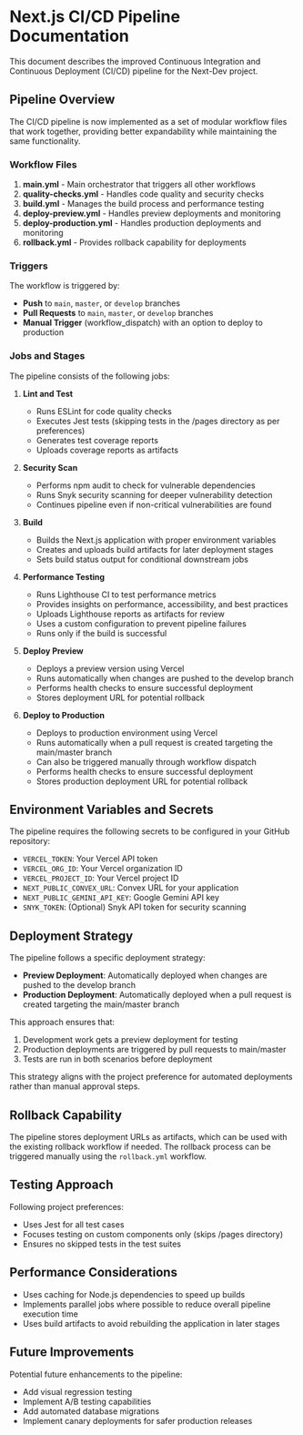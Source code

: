 # Next.js CI/CD Pipeline Documentation

This document describes the improved Continuous Integration and Continuous Deployment (CI/CD) pipeline for the Next-Dev project.

## Pipeline Overview

The CI/CD pipeline is now implemented as a set of modular workflow files that work together, providing better expandability while maintaining the same functionality.

### Workflow Files

1. **main.yml** - Main orchestrator that triggers all other workflows
2. **quality-checks.yml** - Handles code quality and security checks
3. **build.yml** - Manages the build process and performance testing
4. **deploy-preview.yml** - Handles preview deployments and monitoring
5. **deploy-production.yml** - Handles production deployments and monitoring
6. **rollback.yml** - Provides rollback capability for deployments

### Triggers

The workflow is triggered by:
- **Push** to `main`, `master`, or `develop` branches
- **Pull Requests** to `main`, `master`, or `develop` branches
- **Manual Trigger** (workflow_dispatch) with an option to deploy to production

### Jobs and Stages

The pipeline consists of the following jobs:

1. **Lint and Test**
   - Runs ESLint for code quality checks
   - Executes Jest tests (skipping tests in the /pages directory as per preferences)
   - Generates test coverage reports
   - Uploads coverage reports as artifacts

2. **Security Scan**
   - Performs npm audit to check for vulnerable dependencies
   - Runs Snyk security scanning for deeper vulnerability detection
   - Continues pipeline even if non-critical vulnerabilities are found

3. **Build**
   - Builds the Next.js application with proper environment variables
   - Creates and uploads build artifacts for later deployment stages
   - Sets build status output for conditional downstream jobs

4. **Performance Testing**
   - Runs Lighthouse CI to test performance metrics
   - Provides insights on performance, accessibility, and best practices
   - Uploads Lighthouse reports as artifacts for review
   - Uses a custom configuration to prevent pipeline failures
   - Runs only if the build is successful

5. **Deploy Preview**
   - Deploys a preview version using Vercel
   - Runs automatically when changes are pushed to the develop branch
   - Performs health checks to ensure successful deployment
   - Stores deployment URL for potential rollback

6. **Deploy to Production**
   - Deploys to production environment using Vercel
   - Runs automatically when a pull request is created targeting the main/master branch
   - Can also be triggered manually through workflow dispatch
   - Performs health checks to ensure successful deployment
   - Stores production deployment URL for potential rollback

## Environment Variables and Secrets

The pipeline requires the following secrets to be configured in your GitHub repository:

- `VERCEL_TOKEN`: Your Vercel API token
- `VERCEL_ORG_ID`: Your Vercel organization ID
- `VERCEL_PROJECT_ID`: Your Vercel project ID
- `NEXT_PUBLIC_CONVEX_URL`: Convex URL for your application
- `NEXT_PUBLIC_GEMINI_API_KEY`: Google Gemini API key
- `SNYK_TOKEN`: (Optional) Snyk API token for security scanning

## Deployment Strategy

The pipeline follows a specific deployment strategy:

- **Preview Deployment**: Automatically deployed when changes are pushed to the develop branch
- **Production Deployment**: Automatically deployed when a pull request is created targeting the main/master branch

This approach ensures that:
1. Development work gets a preview deployment for testing
2. Production deployments are triggered by pull requests to main/master
3. Tests are run in both scenarios before deployment

This strategy aligns with the project preference for automated deployments rather than manual approval steps.

## Rollback Capability

The pipeline stores deployment URLs as artifacts, which can be used with the existing rollback workflow if needed. The rollback process can be triggered manually using the `rollback.yml` workflow.

## Testing Approach

Following project preferences:
- Uses Jest for all test cases
- Focuses testing on custom components only (skips /pages directory)
- Ensures no skipped tests in the test suites

## Performance Considerations

- Uses caching for Node.js dependencies to speed up builds
- Implements parallel jobs where possible to reduce overall pipeline execution time
- Uses build artifacts to avoid rebuilding the application in later stages

## Future Improvements

Potential future enhancements to the pipeline:
- Add visual regression testing
- Implement A/B testing capabilities
- Add automated database migrations
- Implement canary deployments for safer production releases
